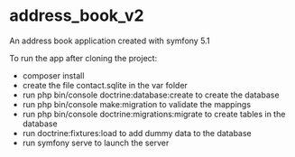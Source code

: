 # address_book_v2
An address book application created with symfony 5.1

To run the app after cloning the project:

- composer install
- create the file contact.sqlite in the var folder
- run php bin/console doctrine:database:create to create the database
- run php bin/console make:migration to validate the mappings
- run php bin/console doctrine:migrations:migrate to create tables in the database
- run doctrine:fixtures:load to add dummy data to the database
- run symfony serve to launch the server
